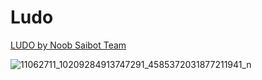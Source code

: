 # Ludo

[LUDO by Noob Saibot Team](https://www.youtube.com/watch?v=iKLzWOB58kU)


![11062711_10209284913747291_4585372031877211941_n](https://cloud.githubusercontent.com/assets/14039537/16711889/5bec80d8-467b-11e6-9702-7f0929b585eb.jpg)


